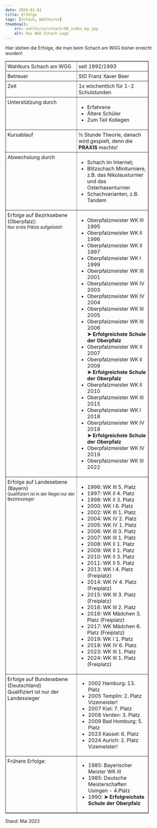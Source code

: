 ```yaml
---
date: 2020-01-01
title: Erfolge
tags: [Schach, Wahlkurse]
thumbnail: 
    src: wahlkurse/schach/00_index_bg.jpg
    alt: Das WGG Schach Logo
---
```


<style>
    table.stmittig {
        width: 90%
    }

    .up {
        vertical-align: top;
        padding: 5px;
    width: 50%
    }
</style>

Hier stehen die Erfolge, die man beim Schach am WGG bisher erreicht wurden!

<table border class="stmittig">
    <tr>
        <td class="up">Wahlkurs Schach am WGG</td>
        <td class="up">seit 1992/1993</td>
    </tr>
    <tr>
        <td class="up">Betreuer</td>
        <td class="up">StD Franz Xaver Beer</td>
    </tr>
    <tr>
        <td class="up">Zeit</td>
        <td class="up">1x wöchentlich für 1-2 Schulstunden</td>
    </tr>
    <tr>
        <td class="up">Unterstützung durch</td>
        <td class="up">
            <ul>
                <li>Erfahrene</li>
                <li>Ältere Schüler</li>
                <li>Zum Teil Kollegen</li>
            </ul>
        </td>
    </tr>
    <tr>
        <td class="up">Kursablauf</td>
        <td class="up">&#189; Stunde Theorie, danach wird gespielt, denn die <b>PRAXIS</b> machts!</td>
    </tr>
    <tr>
        <td class="up">Abwechslung durch</td>
        <td class="up">
            <ul>
                <li>Schach im Internet;</li>
                <li>Blitzschach Miniturniere, z.B. das Nikolausturnier und das Osterhasenturnier</li>
                <li>Schachvarianten, z.B. Tandem</li>
            </ul>
        </td>
    </tr>
    <tr>
        <td class="up">
            Erfolge auf Bezirksebene (Oberpfalz):<br />
            <span style="font-size:10pt">Nur erste Plätze aufgelistet!</span>
        </td>
        <td class="up">
            <ul>
                <li>Oberpfalzmeister WK III 1995</li>
                <li>Oberpfalzmeister WK II 1996</li>
                <li>Oberpfalzmeister WK II 1997</li>
                <li>Oberpfalzmeister WK I 1999</li>
                <li>Oberpfalzmeister WK III 2001</li>
                <li>Oberpfalzmeister WK IV 2003</li>
                <li>Oberpfalzmeister WK IV 2004</li>
                <li>Oberpfalzmeister WK III 2005</li>
                <li>Oberpfalzmeister WK III 2006<br /><b>&#10148; Erfolgreichste Schule der Oberpfalz</b></li>
                <li>Oberpfalzmeister WK II 2007</li>
                <li>Oberpfalzmeister WK II 2009<br /><b>&#10148; Erfolgreichste Schule der Oberpfalz</b></li>
                <li>Oberpfalzmeister WK II 2010</li>
                <li>Oberpfalzmeister WK III 2015</li>
                <li>Oberpfalzmeister WK I 2018</li>
                <li>Oberpfalzmeister WK IV 2018<br /><b>&#10148; Erfolgreichste Schule der Oberpfalz</b></li>
                <li>Oberpfalzmeister WK IV 2019</li>
                <li>Oberpfalzmeister WK III 2022</li>
            </ul>
        </td>
    </tr>
    <tr>
        <td class="up">Erfolge auf Landesebene (Bayern)<br />
        <span style="font-size:10pt">Qualifiziert ist in der Regel nur der Bezirkssieger</span>
        </td>
        <td class="up">
            <ul>
                <li>1996: WK III 5. Platz</li>
                <li>1997: WK II 4. Platz</li>
                <li>1998: WK II 3. Platz</li>
                <li>2000: WK I 6. Platz</li>
                <li>2002: WK III 1. Platz</li>
                <li>2004: WK IV 2. Platz</li>
                <li>2005: WK IV 1. Platz</li>
                <li>2006: WK III 3. Platz</li>
                <li>2007: WK III 1. Platz</li>
                <li>2008: WK II 1. Platz</li>
                <li>2009: WK II 1. Platz</li>
                <li>2010: WK II 3. Platz</li>
                <li>2011: WK II 5. Platz</li>
                <li>2013: WK I 4. Platz (Freiplatz)</li>
                <li>2014: WK IV 4. Platz (Freiplatz)</li>
                <li>2015: WK III 3. Platz (Freiplatz)</li>
                <li>2016: WK III 2. Platz</li>
                <li>2016: WK Mädchen 3. Platz (Freiplatz)</li>
                <li>2017: WK Mädchen 6. Platz (Freiplatz)</li>
                <li>2019: WK I 1. Platz</li>
                <li>2019: WK IV 6. Platz</li>
                <li>2023: WK III 1. Platz</li>
                <li>2024: WK III 1. Platz (Freiplatz) </li>
            </ul>
        </td>
    </tr>
    <tr>
        <td class="up">
            Erfolge auf Bundesebene (Deutschland)<br />
            Qualifiziert ist nur der Landessieger
        </td>
        <td>
            <ul>
                <li>2002 Hamburg: 13. Platz</li>
                <li>2005 Templin: 2. Platz Vizemeister!</li>
                <li>2007 Kiel: 7. Platz</li>
                <li>2008 Verden: 3. Platz </li>
                <li>2009 Bad Homburg: 5. Platz </li>
                <li>2023 Kassel: 6. Platz</li>
                <li>2024 Aurich: 2. Platz Vizemeister!</li>
            </ul>
        </td>    
    </tr>
    <tr>
        <td class="up">
            Frühere Erfolge:
        </td>
        <td>
            <ul>
                <li>1985: Bayerischer Meister WK III</li>
                <li>1985: Deutsche Meisterschaften Usingen - 4.Platz </li>
                <li>1990: <b>&#10148; Erfolgreichste Schule der Oberpfalz</b></li>
            </ul>
        </td>    
    </tr>

</table>

Stand: Mai 2023